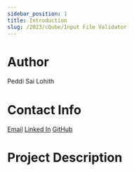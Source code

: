```yaml
---
sidebar_position: 1
title: Introduction
slug: /2023/cQube/Input File Validator
---
```


# Author

Peddi Sai Lohith

# Contact Info

[Email](mailto:peddilohith13092002@gmail.com)
[Linked In](https://www.linkedin.com/in/peddi-lohith-3a0851203/) 
[GitHub](https://github.com/lohith1392)

# Project Description
